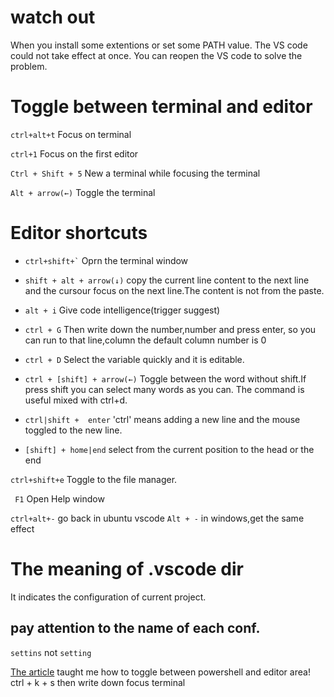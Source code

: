 # watch out
When you install some extentions or set some PATH value. The VS code could not take effect at once.
You can reopen the VS code to solve the problem.

# Toggle between terminal and editor
``` ctrl+alt+t ```
Focus on terminal

``` ctrl+1 ```
Focus on the first editor

``` Ctrl + Shift + 5 ```
New a terminal while focusing the terminal

``` Alt + arrow(←) ```
Toggle the terminal

# Editor shortcuts
- ``` ctrl+shift+` ```
 Oprn the terminal window

- ``` shift + alt + arrow(↓) ```
 copy the current line content to the next line and the cursour focus on the next line.The content is not from the paste.

- ``` alt + i ```
 Give code intelligence(trigger suggest)

- ``` ctrl + G ``` 
 Then write down the number,number and press enter, so you can run to that line,column the default column number is 0

- ``` ctrl + D ```
 Select the variable quickly and it is editable.

- ``` ctrl + [shift] + arrow(←) ```
 Toggle between the word without shift.If press shift you can select many words as you can.
 The command is useful mixed with ctrl+d.

- ``` ctrl|shift +  enter ```
 'ctrl' means adding a new line and the mouse toggled to the new line.

- ``` [shift] + home|end ```
 select from the current position to the head or the end

``` ctrl+shift+e ```
Toggle to the file manager.

``` F1``` Open Help window

```ctrl+alt+-```
go back in ubuntu vscode
```Alt + -```
in windows,get the same effect


# The meaning of .vscode dir
It indicates the configuration of current project.
## pay attention to the name of each conf.
`settins` not `setting`


[link]: https://blog.csdn.net/Jeffxu_lib/article/details/86651173


[The article][link] taught me how to toggle between powershell and editor area!
ctrl + k + s then write down focus terminal
